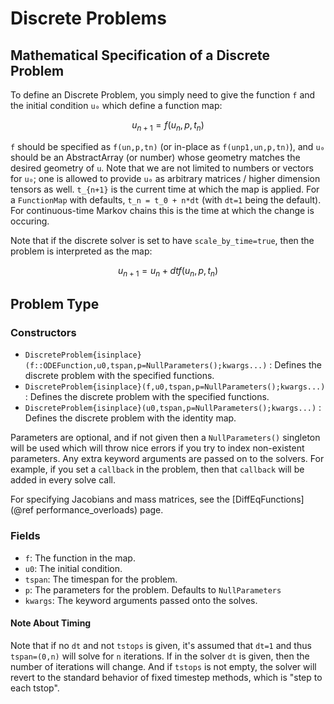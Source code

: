 # Discrete Problems

## Mathematical Specification of a Discrete Problem

To define an Discrete Problem, you simply need to give the function ``f`` and the initial
condition ``u₀`` which define a function map:

```math
u_{n+1} = f(u_{n},p,t_{n})
```

`f` should be specified as `f(un,p,tn)` (or in-place as `f(unp1,un,p,tn)`), and `u₀` should
be an AbstractArray (or number) whose geometry matches the desired geometry of `u`.
Note that we are not limited to numbers or vectors for `u₀`; one is allowed to
provide `u₀` as arbitrary matrices / higher dimension tensors as well. ``t_{n+1}`` is the
current time at which the map is applied. For a `FunctionMap` with defaults,
``t_n = t_0 + n*dt`` (with `dt=1` being the default). For continuous-time Markov chains
this is the time at which the change is occuring.

Note that if the discrete solver is set to have `scale_by_time=true`, then the problem
is interpreted as the map:

```math
u_{n+1} = u_n + dt f(u_{n},p,t_{n})
```

## Problem Type

### Constructors

- `DiscreteProblem{isinplace}(f::ODEFunction,u0,tspan,p=NullParameters();kwargs...)` :
  Defines the discrete problem with the specified functions.
- `DiscreteProblem{isinplace}(f,u0,tspan,p=NullParameters();kwargs...)` :
  Defines the discrete problem with the specified functions.
- `DiscreteProblem{isinplace}(u0,tspan,p=NullParameters();kwargs...)` :
  Defines the discrete problem with the identity map.

Parameters are optional, and if not given then a `NullParameters()` singleton
will be used which will throw nice errors if you try to index non-existent
parameters. Any extra keyword arguments are passed on to the solvers. For example,
if you set a `callback` in the problem, then that `callback` will be added in
every solve call.

For specifying Jacobians and mass matrices, see the
[DiffEqFunctions](@ref performance_overloads)
page.

### Fields

* `f`: The function in the map.
* `u0`: The initial condition.
* `tspan`: The timespan for the problem.
* `p`: The parameters for the problem. Defaults to `NullParameters`
* `kwargs`: The keyword arguments passed onto the solves.

#### Note About Timing

Note that if no `dt` and not `tstops` is given, it's assumed that `dt=1` and thus
`tspan=(0,n)` will solve for `n` iterations. If in the solver `dt` is given, then
the number of iterations will change. And if `tstops` is not empty, the solver will
revert to the standard behavior of fixed timestep methods, which is "step to each
tstop".
